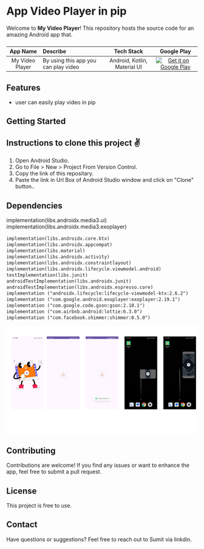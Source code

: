 # App Video Player in pip

Welcome to **My Video Player**! This repository hosts the source code for an amazing Android app that.


###  
App Name                   | Describe                  | Tech Stack             | Google Play 
:------------------------: | :------------------------ | :------------------------: | :------------------------: 
My Video Player | By using this app you can play video | Android, Kotlin,  Material UI | [![Get it on Google Play](https://firebasestorage.googleapis.com/v0/b/snapchat-f2264.appspot.com/o/T9HnFlW.png?alt=media&token=b46055e4-3b02-424f-9e88-862543831a8b)](https://play.google.com/store/apps/details?id=com.angel.snapchat)

## Features

- user can easily play video in pip 

## Getting Started


## Instructions to clone this project ✌
1. Open Android Studio.
2. Go to File > New > Project From Version Control.
3. Copy the link of this repositary.
4. Paste the link in Url Box of Android Studio window and click on "Clone" button..

## Dependencies

  implementation(libs.androidx.media3.ui)
    implementation(libs.androidx.media3.exoplayer)

    implementation(libs.androidx.core.ktx)
    implementation(libs.androidx.appcompat)
    implementation(libs.material)
    implementation(libs.androidx.activity)
    implementation(libs.androidx.constraintlayout)
    implementation(libs.androidx.lifecycle.viewmodel.android)
    testImplementation(libs.junit)
    androidTestImplementation(libs.androidx.junit)
    androidTestImplementation(libs.androidx.espresso.core)
    implementation ("androidx.lifecycle:lifecycle-viewmodel-ktx:2.6.2")
    implementation ("com.google.android.exoplayer:exoplayer:2.19.1")
    implementation ("com.google.code.gson:gson:2.10.1")
    implementation ("com.airbnb.android:lottie:6.3.0")
    implementation ("com.facebook.shimmer:shimmer:0.5.0")

![GitHub Cards Preview](https://github.com/sumit2607/app-basic-video-player/blob/master_sumit_rai/ss.png)


## Contributing

Contributions are welcome! If you find any issues or want to enhance the app, feel free to submit a pull request.

## License

This project is free to use.

## Contact

Have questions or suggestions? Feel free to reach out to Sumit  via linkdin.
